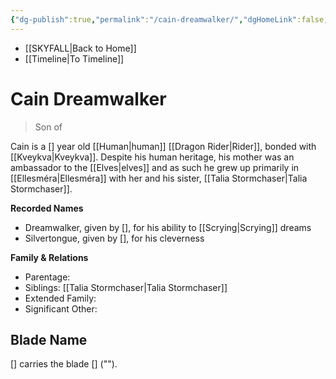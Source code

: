 ```yaml
---
{"dg-publish":true,"permalink":"/cain-dreamwalker/","dgHomeLink":false,"dgPassFrontmatter":false}
---
```


- [[SKYFALL|Back to Home]]
- [[Timeline|To Timeline]]

# Cain Dreamwalker
>Son of

Cain is a [] year old [[Human|human]] [[Dragon Rider|Rider]], bonded with [[Kveykva|Kveykva]]. Despite his human heritage, his mother was an ambassador to the [[Elves|elves]] and as such he grew up primarily in [[Ellesméra|Ellesméra]] with her and his sister, [[Talia Stormchaser|Talia Stormchaser]]. 

**Recorded Names**
- Dreamwalker, given by [], for his ability to [[Scrying|Scrying]] dreams
- Silvertongue, given by [], for his cleverness

**Family & Relations**
- Parentage: 
- Siblings: [[Talia Stormchaser|Talia Stormchaser]]
- Extended Family:
- Significant Other:

## Blade Name
[] carries the blade [] (""). 